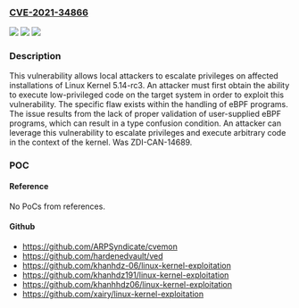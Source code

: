 ### [CVE-2021-34866](https://cve.mitre.org/cgi-bin/cvename.cgi?name=CVE-2021-34866)
![](https://img.shields.io/static/v1?label=Product&message=Kernel&color=blue)
![](https://img.shields.io/static/v1?label=Version&message=n%2Fa&color=blue)
![](https://img.shields.io/static/v1?label=Vulnerability&message=CWE-843%3A%20Access%20of%20Resource%20Using%20Incompatible%20Type%20('Type%20Confusion')&color=brighgreen)

### Description

This vulnerability allows local attackers to escalate privileges on affected installations of Linux Kernel 5.14-rc3. An attacker must first obtain the ability to execute low-privileged code on the target system in order to exploit this vulnerability. The specific flaw exists within the handling of eBPF programs. The issue results from the lack of proper validation of user-supplied eBPF programs, which can result in a type confusion condition. An attacker can leverage this vulnerability to escalate privileges and execute arbitrary code in the context of the kernel. Was ZDI-CAN-14689.

### POC

#### Reference
No PoCs from references.

#### Github
- https://github.com/ARPSyndicate/cvemon
- https://github.com/hardenedvault/ved
- https://github.com/khanhdz-06/linux-kernel-exploitation
- https://github.com/khanhdz191/linux-kernel-exploitation
- https://github.com/khanhhdz06/linux-kernel-exploitation
- https://github.com/xairy/linux-kernel-exploitation

